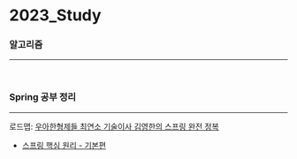 # 2023_Study

### 알고리즘
***
<br/>

### Spring 공부 정리
***
로드맵: [우아한형제들 최연소 기술이사 김영한의 스프링 완전 정복](https://www.inflearn.com/roadmaps/373, "로드맵 링크")   



 * [스프링 핵심 원리 - 기본편](https://github.com/keke5149/2023_Study/blob/main/Spring)<br/>
